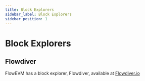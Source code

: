 ```yaml
---
title: Block Explorers
sidebar_label: Block Explorers
sidebar_position: 1
---
```


# Block Explorers

## Flowdiver

FlowEVM has a block explorer, Flowdiver, available at [Flowdiver.io](https://www.flowdiver.io)